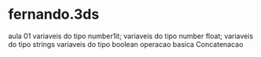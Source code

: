 # fernando.3ds
aula 01 variaveis do tipo number1it;
variaveis do tipo number float;
variaveis do tipo strings
variaveis do tipo boolean
operacao basica
Concatenacao
